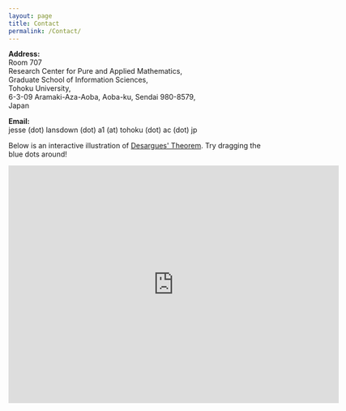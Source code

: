 ```yaml
---
layout: page
title: Contact
permalink: /Contact/
---
```


<!---
**Address:**<br />
Room 402<br />
Lehrstuhl B f&uuml;r Mathematik<br />
RWTH Aachen University<br />
Pontdriesch 10-16<br />
52062 Aachen<br />
Germany<br />
--->

<!---
**Address:**<br />
Room 1.16<br />
Centre for the Mathematics of Symmetry and Computation<br />
The University of Western Australia (M019)<br />
35 Stirling Highway<br />
PERTH WA 6009<br />
Australia<br />
--->

<!---
**Address:**<br />
Room 607<br />
School of Mathematics and Statistics<br />
Jack Erskine Building<br />
University of Canterbury<br />
Christchurch 8140<br />
New Zealand<br />
--->

**Address:**<br />
Room 707<br />
Research Center for Pure and Applied Mathematics,<br />
Graduate School of Information Sciences,<br />
Tohoku University, <br />
6-3-09 Aramaki-Aza-Aoba, Aoba-ku, Sendai 980-8579,<br />
Japan<br />

**Email:**<br />
jesse (dot) lansdown (dot) a1 (at) tohoku (dot) ac (dot) jp

Below is an interactive illustration of [Desargues' Theorem](https://en.wikipedia.org/wiki/Desargues%27s_theorem). Try dragging the blue dots around!

<iframe scrolling="no" title="Desargues' Theorem" src="https://www.geogebra.org/material/iframe/id/qvarutjc/width/652/height/469/border/888888/sfsb/true/smb/false/stb/false/stbh/false/ai/false/asb/false/sri/false/rc/false/ld/false/sdz/false/ctl/false" width="652px" height="469px" style="border:0px;"> </iframe>
